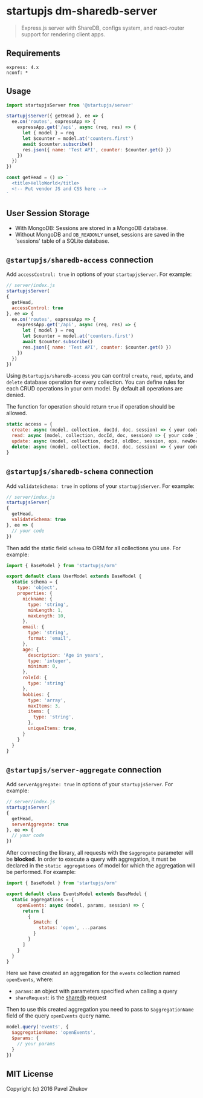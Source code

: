 # startupjs dm-sharedb-server

> Express.js server with ShareDB, configs system, and react-router support for rendering client apps.

## Requirements

```
express: 4.x
nconf: *
```

## Usage

```js
import startupjsServer from '@startupjs/server'

startupjsServer({ getHead }, ee => {
  ee.on('routes', expressApp => {
    expressApp.get('/api', async (req, res) => {
      let { model } = req
      let $counter = model.at('counters.first')
      await $counter.subscribe()
      res.json({ name: 'Test API', counter: $counter.get() })
    })
  })
})

const getHead = () => `
  <title>HelloWorld</title>
  <!-- Put vendor JS and CSS here -->
`
```

## User Session Storage

- With MongoDB: Sessions are stored in a MongoDB database.
- Without MongoDB and `DB_READONLY` unset, sessions are saved in the 'sessions' table of a SQLite database.


## `@startupjs/sharedb-access` connection

Add `accessControl: true` in options of your `startupjsServer`. For example:

```js
// server/index.js
startupjsServer(
{
  getHead,
  accessControl: true
}, ee => {
  ee.on('routes', expressApp => {
    expressApp.get('/api', async (req, res) => {
      let { model } = req
      let $counter = model.at('counters.first')
      await $counter.subscribe()
      res.json({ name: 'Test API', counter: $counter.get() })
    })
  })
})
```

Using `@startupjs/sharedb-access` you can control `create`, `read`, `update`, and `delete` database operation for every collection. You can define rules for each CRUD operations in your orm model. By default all operations are denied.

The function for operation should return `true` if operation should be allowed.

```js
static access = {
  create: async (model, collection, docId, doc, session) => { your code },
  read: async (model, collection, docId, doc, session) => { your code },
  update: async (model, collection, docId, oldDoc, session, ops, newDoc) => { your code },
  delete: async (model, collection, docId, doc, session) => { your code }
}
```

## `@startupjs/sharedb-schema` connection

Add `validateSchema: true` in options of your `startupjsServer`. For example:

```js
// server/index.js
startupjsServer(
{
  getHead,
  validateSchema: true
}, ee => {
  // your code
})
```

Then add the static field `schema` to ORM for all collections you use. For example:

```js
import { BaseModel } from 'startupjs/orm'

export default class UserModel extends BaseModel {
  static schema = {
    type: 'object',
    properties: {
      nickname: {
        type: 'string',
        minLength: 1,
        maxLength: 10,
      },
      email: {
        type: 'string',
        format: 'email',
      },
      age: {
        description: 'Age in years',
        type: 'integer',
        minimum: 0,
      },
      roleId: {
        type: 'string'
      },
      hobbies: {
        type: 'array',
        maxItems: 3,
        items: {
          type: 'string',
        },
        uniqueItems: true,
      }
    }
  }
}
```

## `@startupjs/server-aggregate` connection

Add `serverAggregate: true` in options of your `startupjsServer`. For example:

```js
// server/index.js
startupjsServer(
{
  getHead,
  serverAggregate: true
}, ee => {
  // your code
})
```

After connecting the library, all requests with the `$aggregate` parameter will be **blocked**. In order to execute a query with aggregation, it must be declared in the `static aggregations` of model for which the aggregation will be performed. For example:

```js
import { BaseModel } from 'startupjs/orm'

export default class EventsModel extends BaseModel {
  static aggregations = {
    openEvents: async (model, params, session) => {
      return [
        {
          $match: {
            status: 'open', ...params
          }
        }
      ]
    }
  }
}
```

Here we have created an aggregation for the `events` collection named `openEvents`, where:
* `params`: an object with parameters specified when calling a query
* `shareRequest`: is the [sharedb](https://share.github.io/sharedb/) request

Then to use this created aggregation you need to pass to `$aggregationName` field of the query `openEvents` query name.

```js
model.query('events', {
  $aggregationName: 'openEvents',
  $params: {
    // your params
  }
})
```

## MIT License

Copyright (c) 2016 Pavel Zhukov
